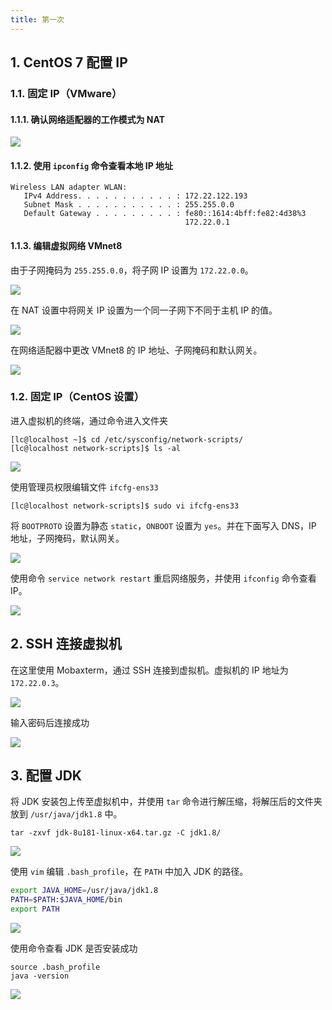 ```yaml
---
title: 第一次
---
```


## 1. CentOS 7 配置 IP

### 1.1. 固定 IP（VMware）

#### 1.1.1. 确认网络适配器的工作模式为 NAT

![](./assets/Pasted_image_20211108213430.png)

#### 1.1.2. 使用 `ipconfig` 命令查看本地 IP 地址

```shell
Wireless LAN adapter WLAN:
   IPv4 Address. . . . . . . . . . . : 172.22.122.193
   Subnet Mask . . . . . . . . . . . : 255.255.0.0
   Default Gateway . . . . . . . . . : fe80::1614:4bff:fe82:4d38%3
                                       172.22.0.1
```

#### 1.1.3. 编辑虚拟网络 VMnet8

由于子网掩码为 `255.255.0.0`，将子网 IP 设置为 `172.22.0.0`。

![](./assets/Pasted_image_20211108213613.png)

在 NAT 设置中将网关 IP 设置为一个同一子网下不同于主机 IP 的值。

![](./assets/Pasted_image_20211108213752.png)

在网络适配器中更改 VMnet8 的 IP 地址、子网掩码和默认网关。

![](./assets/Pasted_image_20211108214126.png)

### 1.2. 固定 IP（CentOS 设置）

进入虚拟机的终端，通过命令进入文件夹

```shell
[lc@localhost ~]$ cd /etc/sysconfig/network-scripts/
[lc@localhost network-scripts]$ ls -al
```

![](./assets/Pasted_image_20211108214453.png)

使用管理员权限编辑文件 `ifcfg-ens33`

```shell
[lc@localhost network-scripts]$ sudo vi ifcfg-ens33
```

将 `BOOTPROTO` 设置为静态 `static`，`ONBOOT` 设置为 `yes`。并在下面写入 DNS，IP 地址，子网掩码，默认网关。

![](./assets/Pasted_image_20211108214720.png)

使用命令 `service network restart` 重启网络服务，并使用 `ifconfig` 命令查看 IP。

![](./assets/Pasted_image_20211108215154.png)

## 2. SSH 连接虚拟机

在这里使用 Mobaxterm，通过 SSH 连接到虚拟机。虚拟机的 IP 地址为 `172.22.0.3`。

![](./assets/Pasted_image_20211108215505.png)

输入密码后连接成功

![](./assets/Pasted_image_20211108215549.png)

## 3. 配置 JDK

将 JDK 安装包上传至虚拟机中，并使用 `tar` 命令进行解压缩，将解压后的文件夹放到 `/usr/java/jdk1.8` 中。

```shell
tar -zxvf jdk-8u181-linux-x64.tar.gz -C jdk1.8/
```

![](./assets/Pasted_image_20211108212712.png)

使用 `vim` 编辑 `.bash_profile`，在 `PATH` 中加入 JDK 的路径。

```bash
export JAVA_HOME=/usr/java/jdk1.8
PATH=$PATH:$JAVA_HOME/bin
export PATH
```

![](./assets/Pasted_image_20211106161340.png)

使用命令查看 JDK 是否安装成功

```shell
source .bash_profile
java -version
```

![](./assets/Pasted_image_20211106161320.png)
